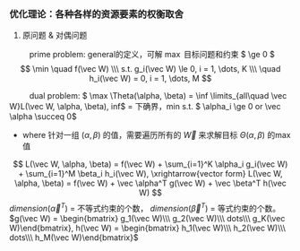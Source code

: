 ### 优化理论：各种各样的资源要素的权衡取舍
1. 原问题 & 对偶问题

$\qquad$ prime problem: general的定义，可解 $\max$ 目标问题和约束 $ \ge 0 $
$$ \min \quad f(\vec W) \\\ s.t. g_i(\vec W) \le 0, i = 1, \dots, K  \\\ \quad h_i(\vec W) = 0, i = 1, \dots, M $$


$\qquad$ dual problem: 
$ \max \Theta(\alpha, \beta) = \inf \limits_{all\quad \vec W}L(\vec W, \alpha, \beta), inf$ = 下确界，min
s.t. $ \alpha_i \ge 0 or \vec \alpha \succeq 0$
- where 针对一组 $(\alpha, \beta)$ 的值，需要遍历所有的 $\vec W$ 来求解目标 $\Theta(\alpha, \beta)$ 的max值

$$ L(\vec W, \alpha, \beta) = f(\vec W) + \sum_{i=1}^K \alpha_i g_i(\vec W) + \sum_{i=1}^M \beta_i h_i(\vec W), \xrightarrow{vector form} L(\vec W, \alpha, \beta) = f(\vec W) + \vec \alpha^T g(\vec W) + \vec \beta^T h(\vec W) $$
$dimension(\vec \alpha^T)$ = 不等式约束的个数， $dimension(\vec \beta^T)$ = 等式约束的个数。
$g(\vec W) = \begin{bmatrix} g_1(\vec W)\\\ g_2(\vec W)\\\ dots\\\ g_K(\vec W)\end{bmatrix}, h(\vec W) = \begin{bmatrix} h_1(\vec W)\\\ h_2(\vec W)\\\ dots\\\ h_M(\vec W)\end{bmatrix}$

